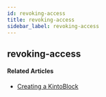 ```yaml
---
id: revoking-access
title: revoking-access
sidebar_label: revoking-access
---
```


## revoking-access


#### Related Articles

* [Creating a KintoBlock](creating-a-kintoblock.md)
